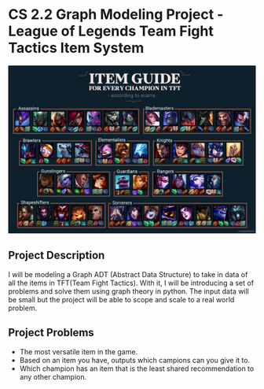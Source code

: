 # CS 2.2 Graph Modeling Project - League of Legends Team Fight Tactics Item System

![TFT Items](imgs/item-guide.png)

## Project Description
I will be modeling a Graph ADT (Abstract Data Structure) to take in data of all the items in TFT(Team Fight Tactics). With it, I will be introducing a set of problems and solve them using graph theory in python. The input data will be small but the project will be able to scope and scale to a real world problem.

## Project Problems
- The most versatile item in the game.
- Based on an item you have, outputs which campions can you give it to.
- Which champion has an item that is the least shared recommendation to any other champion.
